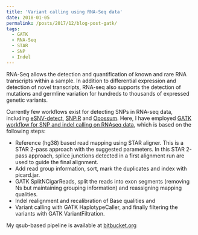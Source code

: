 ```yaml
---
title: 'Variant calling using RNA-Seq data'
date: 2018-01-05
permalink: /posts/2017/12/blog-post-gatk/
tags:
  - GATK
  - RNA-Seq
  - STAR
  - SNP
  - Indel
---
```

RNA-Seq allows the detection and quantification of known and rare RNA transcripts within a sample. In addition to differential expression and detection of novel transcripts, RNA-seq also supports the detection of mutations and germline variation for hundreds to thousands of expressed genetic variants. 

Currently few workflows exist for detecting SNPs in RNA-seq data, including [eSNV-detect](http://bioinformaticstools.mayo.edu/research/esnv-detect/), [SNPiR](https://github.com/rpiskol/SNPiR) and [Opossum](https://github.com/pysam-developers/pysam). Here, I have employed [GATK workflow for SNP and indel calling on RNAseq data](https://software.broadinstitute.org/gatk/documentation/article.php?id=3891), which is based on the following steps: 
- Reference (hg38) based read mapping using STAR aligner. This is a STAR 2-pass approach with the suggested parameters. In this STAR 2-pass approach, splice junctions detected in a first alignment run are used to guide the final alignment.
- Add read group information, sort, mark the duplicates and index with picard.jar. 
- GATK SplitNCigarReads, split the reads into exon segments (removing Ns but maintaining grouping information) and reassigning mapping qualities.
- Indel realignment and recalibration of Base qualities and
- Variant calling with GATK HaplotypeCaller, and finally filtering the variants with GATK VariantFiltration.

My qsub-based pipeline is available at [bitbucket.org](https://bitbucket.org/adinasarapu/clustercomputing/src/b888c564a8d9f0c7f433086f2025b93826a49fe8/job_rnaseq_variant_caller.sh)

